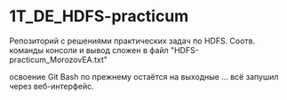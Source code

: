 # 1T_DE_HDFS-practicum
Репозиторий с решениями практических задач по HDFS. Соотв. команды консоли и вывод сложен в файл "HDFS-practicum_MorozovEA.txt"

освоение Git Bash по прежнему остаётся на выходные ... всё запушил через веб-интерфейс.
